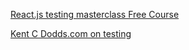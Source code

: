 [React.js testing masterclass Free Course](https://katifrantz.com/course/react-testing-masterclass)

[Kent C Dodds.com on testing](https://kentcdodds.com/blog?q=testing)
